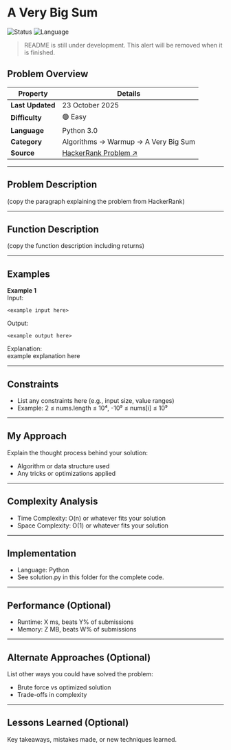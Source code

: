 # A Very Big Sum

![Status](https://img.shields.io/badge/Status-Solved-brightgreen)
![Language](https://img.shields.io/badge/Language-Python-blue)
<!-- ![Time Complexity](https://img.shields.io/badge/Time%20Complexity-O(n)-beige) -->
<!-- ![Space Complexity](https://img.shields.io/badge/Space%20Complexity-O(n)-9cf) -->

> README is still under development. This alert will be removed when it is finished.

## Problem Overview

| Property | Details |
|----------|---------|
| **Last Updated** | 23 October 2025 |
| **Difficulty** | 🟢 Easy |
| **Language** | Python 3.0 |
| **Category** | Algorithms → Warmup → A Very Big Sum |
| **Source** | [HackerRank Problem ↗](https://www.hackerrank.com/challenges/a-very-big-sum/problem) |

---

## Problem Description
(copy the paragraph explaining the problem from HackerRank)

---

## Function Description
(copy the function description including returns)

---

## Examples
**Example 1**  
Input: <br/>
```
<example input here>
```

Output: <br/>
```
<example output here>
```

Explanation: <br/>
example explanation here

---

## Constraints
* List any constraints here (e.g., input size, value ranges)
* Example: 2 ≤ nums.length ≤ 10⁴, -10⁹ ≤ nums[i] ≤ 10⁹

---

## My Approach
Explain the thought process behind your solution:
* Algorithm or data structure used
* Any tricks or optimizations applied

---

## Complexity Analysis
* Time Complexity: O(n) or whatever fits your solution
* Space Complexity: O(1) or whatever fits your solution

---

## Implementation
* Language: Python
* See solution.py in this folder for the complete code.

---

## Performance (Optional)
* Runtime: X ms, beats Y% of submissions
* Memory: Z MB, beats W% of submissions

---

## Alternate Approaches (Optional)
List other ways you could have solved the problem:
* Brute force vs optimized solution
* Trade-offs in complexity

---

## Lessons Learned (Optional)
Key takeaways, mistakes made, or new techniques learned.
